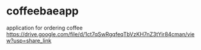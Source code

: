 # coffeebaeapp
application for ordering coffee
https://drive.google.com/file/d/1ct7qSwRgqfeqTbVzKH7nZ3tYir84cman/view?usp=share_link
